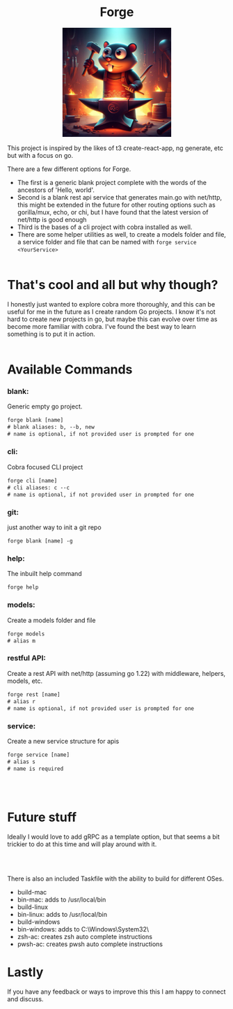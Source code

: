 <div style="text-align: center">
  <h1>Forge</h1>
 </div>

 <div style="text-align: center">
<img src="forge.png" height="250" width="250">
 </div>

This project is inspired by the likes of t3 create-react-app, ng generate, etc but with a focus on go.

There are a few different options for Forge.
- The first is a generic blank project complete with the words of the ancestors of 'Hello, world'.
- Second is a blank rest api service that generates main.go with net/http, this might be extended in the future for other routing options such as gorilla/mux, echo, or chi, but I have found that the latest version of net/http is good enough
- Third is the bases of a cli project with cobra installed as well.
- There are some helper utilities as well, to create a models folder and file, a service folder and file that can be named with `forge service <YourService>`
<br><br>

# That's cool and all but why though?
I honestly just wanted to explore cobra more thoroughly, and this can be useful for me in the future as I create random Go projects. I know it's not hard to create new projects in go, but maybe this can evolve over time as become more familiar with cobra. I've found the best way to learn something is to put it in action.
<br><br>

# Available Commands
### blank: 
Generic empty go project.
```shell 
forge blank [name]
# blank aliases: b, --b, new 
# name is optional, if not provided user is prompted for one
```
### cli:
Cobra focused CLI project
``` shell
forge cli [name]
# cli aliases: c --c
# name is optional, if not provided user in prompted for one
```
### git: 
just another way to init a git repo
```shell
forge blank [name] -g
```
### help: 
The inbuilt help command
``` shell
forge help
```
### models: 
Create a models folder and file
```shell
forge models
# alias m
```
### restful API: 
Create a rest API with net/http (assuming go 1.22) with middleware, helpers, models, etc.
```shell
forge rest [name]
# alias r
# name is optional, if not provided user is prompted for one
```

### service: 
Create a new service structure for apis
```shell
forge service [name]
# alias s
# name is required
```
<br><br>

# Future stuff
Ideally I would love to add gRPC as a template option, but that seems a bit trickier to do at this time and will play around with it.

<br><br>

There is also an included Taskfile with the ability to build for different OSes.
- build-mac
- bin-mac: adds to /usr/local/bin
- build-linux
- bin-linux: adds to /usr/local/bin
- build-windows
- bin-windows: adds to C:\Windows\System32\
- zsh-ac: creates zsh auto complete instructions
- pwsh-ac: creates pwsh auto complete instructions

# Lastly
If you have any feedback or ways to improve this this I am happy to connect and discuss.